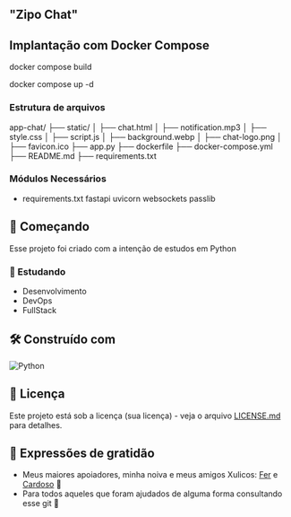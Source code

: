 ## "Zipo Chat"

## Implantação com Docker Compose

docker compose build 

docker compose up -d

### Estrutura de arquivos

app-chat/
├── static/
│   ├── chat.html
│   ├── notification.mp3
│   ├── style.css
│   ├── script.js
│   ├── background.webp
│   ├── chat-logo.png
│   ├── favicon.ico
├── app.py
├── dockerfile
├── docker-compose.yml
├── README.md
├── requirements.txt

### Módulos Necessários

* requirements.txt
fastapi
uvicorn
websockets
passlib

## 🚀 Começando

Esse projeto foi criado com a intenção de estudos em Python 

### 🔩 Estudando

- Desenvolvimento
- DevOps
- FullStack

## 🛠️ Construído com

![Python](https://img.shields.io/badge/python-3670A0?style=for-the-badge&logo=python&logoColor=ffdd54)

## 📄 Licença

Este projeto está sob a licença (sua licença) - veja o arquivo [LICENSE.md](https://github.com/usuario/projeto/licenca) para detalhes.

## 🎁 Expressões de gratidão

* Meus maiores apoiadores, minha noiva e meus amigos Xulicos: [Fer](https://github.com/fernandopinheiroserra) e [Cardoso](https://github.com/gabrielcardoso13) 🍺
* Para todos aqueles que foram ajudados de alguma forma consultando esse git 🔩
